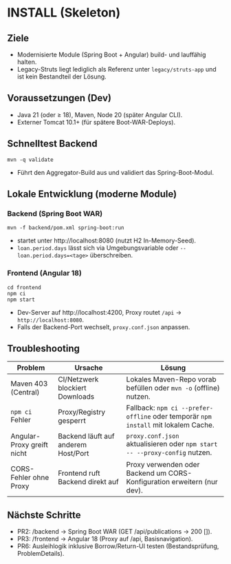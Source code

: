 # INSTALL (Skeleton)

## Ziele
- Modernisierte Module (Spring Boot + Angular) build- und lauffähig halten.
- Legacy-Struts liegt lediglich als Referenz unter `legacy/struts-app` und ist kein Bestandteil der Lösung.

## Voraussetzungen (Dev)
- Java 21 (oder ≥ 18), Maven, Node 20 (später Angular CLI).
- Externer Tomcat 10.1+ (für spätere Boot-WAR-Deploys).

## Schnelltest Backend
```
mvn -q validate
```
- Führt den Aggregator-Build aus und validiert das Spring-Boot-Modul.

## Lokale Entwicklung (moderne Module)
### Backend (Spring Boot WAR)
```
mvn -f backend/pom.xml spring-boot:run
```
- startet unter http://localhost:8080 (nutzt H2 In-Memory-Seed).
- `loan.period.days` lässt sich via Umgebungsvariable oder `--loan.period.days=<tage>` überschreiben.

### Frontend (Angular 18)
```
cd frontend
npm ci
npm start
```
- Dev-Server auf http://localhost:4200, Proxy routet `/api` → `http://localhost:8080`.
- Falls der Backend-Port wechselt, `proxy.conf.json` anpassen.

## Troubleshooting
| Problem | Ursache | Lösung |
| --- | --- | --- |
| Maven 403 (Central) | CI/Netzwerk blockiert Downloads | Lokales Maven-Repo vorab befüllen oder `mvn -o` (offline) nutzen. |
| `npm ci` Fehler | Proxy/Registry gesperrt | Fallback: `npm ci --prefer-offline` oder temporär `npm install` mit lokalem Cache. |
| Angular-Proxy greift nicht | Backend läuft auf anderem Host/Port | `proxy.conf.json` aktualisieren oder `npm start -- --proxy-config` nutzen. |
| CORS-Fehler ohne Proxy | Frontend ruft Backend direkt auf | Proxy verwenden oder Backend um CORS-Konfiguration erweitern (nur dev). |

## Nächste Schritte
- PR2: /backend → Spring Boot WAR (GET /api/publications → 200 []).
- PR3: /frontend → Angular 18 (Proxy auf /api, Basisnavigation).
- PR6: Ausleihlogik inklusive Borrow/Return-UI testen (Bestandsprüfung, ProblemDetails).
